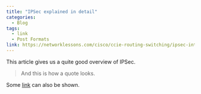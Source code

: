 ```yaml
---
title: "IPSec explained in detail"
categories:
  - Blog
tags:
  - link
  - Post Formats
link: https://networklessons.com/cisco/ccie-routing-switching/ipsec-internet-protocol-security
---
```


This article gives us a quite good overview of IPSec.

> And this is how a quote looks.

Some [link](#) can also be shown.
